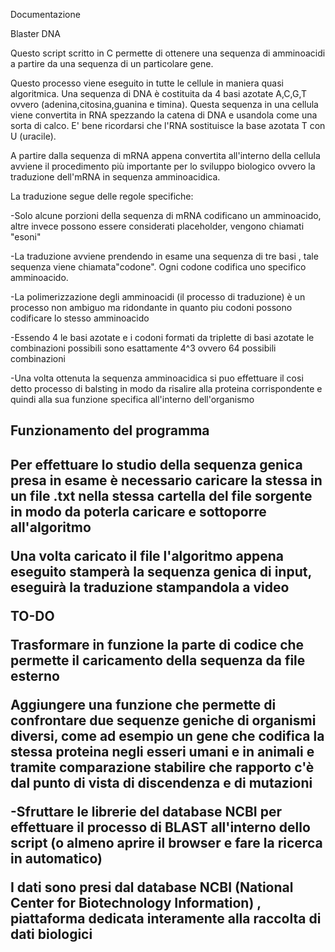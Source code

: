 Documentazione 

Blaster DNA



Questo script scritto in C permette di ottenere una sequenza di amminoacidi a partire da una sequenza di un particolare gene. 



Questo processo viene eseguito in tutte le cellule in maniera quasi algoritmica. Una sequenza di DNA è costituita da 4 basi azotate A,C,G,T ovvero (adenina,citosina,guanina e timina). Questa sequenza in una cellula viene convertita in RNA spezzando la catena di DNA e usandola come una sorta di calco. E' bene ricordarsi che l'RNA sostituisce la base azotata T con U (uracile).



A partire dalla sequenza di mRNA appena convertita all'interno della cellula avviene il procedimento più importante per lo sviluppo biologico ovvero la traduzione dell'mRNA in sequenza amminoacidica.

La traduzione segue delle regole specifiche:

-Solo alcune porzioni della sequenza di mRNA codificano un amminoacido, altre invece possono essere considerati placeholder, vengono chiamati "esoni"

-La traduzione avviene prendendo in esame una sequenza di tre basi , tale sequenza viene chiamata"codone". Ogni codone codifica uno specifico amminoacido.

-La polimerizzazione degli amminoacidi (il processo di traduzione) è un processo non ambiguo ma ridondante in quanto piu codoni possono codificare lo stesso amminoacido

-Essendo 4 le basi azotate e i codoni formati da triplette di basi azotate le combinazioni possibili sono esattamente 4^3 ovvero 64 possibili combinazioni

-Una volta ottenuta la sequenza amminoacidica si puo effettuare il cosi detto processo di balsting in modo da risalire alla proteina corrispondente e quindi alla sua funzione specifica all'interno dell'organismo


<h2>Funzionamento del programma<h2>

Per effettuare lo studio della sequenza genica presa in esame è necessario caricare la stessa in un file .txt nella stessa cartella del file sorgente in modo da poterla caricare e sottoporre all'algoritmo

Una volta caricato il file l'algoritmo appena eseguito stamperà la sequenza genica di input, eseguirà la traduzione stampandola a video



TO-DO

Trasformare in funzione la parte di codice che permette il caricamento della sequenza da file esterno



Aggiungere una funzione che permette di confrontare due sequenze geniche di organismi diversi, come ad esempio un gene che codifica la stessa proteina negli esseri umani e in animali e tramite comparazione stabilire che rapporto c'è dal punto di vista di discendenza e di mutazioni 



-Sfruttare le librerie del database NCBI per effettuare il processo di BLAST all'interno dello script (o almeno aprire il browser e fare la ricerca in automatico)



I dati sono presi dal database NCBI (National Center for Biotechnology Information) , piattaforma dedicata interamente alla raccolta di dati biologici




